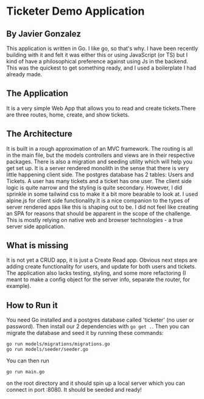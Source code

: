 # Ticketer Demo Application
## By Javier Gonzalez
This application is written in Go. I like go, so that's why. I have been recently building with it and felt it was either this or using JavaScript (or TS) but I kind of have a philosophical preference against using Js in the backend. This was the quickest to get something ready, and I used a boilerplate I had already made.
## The Application
It is a very simple Web App that allows you to read and create tickets.There are three routes, home, create, and show tickets.

## The Architecture
It is built in a rough approximation of an MVC framework. The routing is all in the main file, but the models controllers and views are in their respective packages. There is also a migration and seeding utility which will help you get set up. 
It is a server rendered monolith in the sense that there is very little happening client side. The postgres database has 2 tables: Users and Tickets. A user has many tickets and a ticket has one user.
The client side logic is quite narrow and the styling is quite secondary. However, I did sprinkle in some tailwind css to make it a bit more bearable to look at. I used alpine.js for client side functionality.It is a nice companion to the types of server rendered apps like this is shaping out to be. I did not feel like creating an SPA for reasons that should be apparent in the scope of the challenge. This is mostly relying on native web and browser technologies - a true server side application.
## What is missing
It is not yet a CRUD app, it is just a Create Read app. Obvious next steps are adding create functionality for users, and update for both users and tickets. The application also lacks testing, styling, and some more refactoring (I meant to make a config object for the server info, separate the router, for example). 
## How to Run it
You need Go installed and a postgres database called 'ticketer' (no user or password). Then install our 2 dependencies with `go get .`. Then you can migrate the database and seed it by running these commands:
```
go run models/migrations/migrations.go
go run models/seeder/seeder.go
```
You can then run 
```
go run main.go
``` 
on the root directory and it should spin up a local server which you can connect in port :8080. It should be seeded and ready!